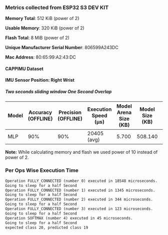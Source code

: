 ### Metrics collected from ESP32 S3 DEV KIT

**Memory Total**: 512 KiB (power of 2)

**Usable Memory**: 320 KiB (power of 2)

**Flash Total**: 8 MiB  (power of 2)

**Unique Manufacturer Serial Number**: 806599A243DC

**Mac Address**: 80:65:99:A2:43:DC

#### CAPPIMU Dataset

#### IMU Sensor Position: Right Wrist

##### Two seconds sliding window One Second Overlap

| Model | Accuracy (OFFLINE) | Precision (OFFLINE) | Execution Speed (&mu;s) | Model Arena Size (KB) | Model Size (KB) | Memory Used (KB) (Total) | Flash Size (KB) (Total) | Power consumption | Frequency (DFS OFF) |
|-------|--------------------|---------------------|-------------------------|-----------------------|-----------------|--------------------------|-------------------------|-------------------|---------------------|
| MLP   | 90%                | 90%                 | 20405   (avg)           | 5.700                 | 508.140         | 27.988                   | 820.265                 | 235 mW (avg)      | 240  MHz (avg)      |

**Note:** While calculating memory and flash we used power of 10 instead of power of 2.

### Per Ops Wise Execution Time

```txt
Operation FULLY_CONNECTED (number 0) executed in 18548 microseconds.
Going to sleep for a half Second
Operation FULLY_CONNECTED (number 1) executed in 1345 microseconds.
Going to sleep for a half Second
Operation FULLY_CONNECTED (number 2) executed in 344 microseconds.
Going to sleep for a half Second
Operation FULLY_CONNECTED (number 3) executed in 123 microseconds.
Going to sleep for a half Second
Operation SOFTMAX (number 4) executed in 45 microseconds.
Going to sleep for a half Second
expected class 20, predicted class 19
```
